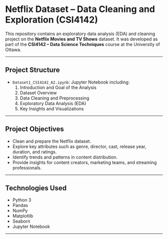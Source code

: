# Netflix Dataset – Data Cleaning and Exploration (CSI4142)

This repository contains an exploratory data analysis (EDA) and cleaning project on the **Netflix Movies and TV Shows** dataset. It was developed as part of the **CSI4142 – Data Science Techniques** course at the University of Ottawa.

---

## Project Structure

- `Dataset1_CSI4142_A2.ipynb`: Jupyter Notebook including:
  1. Introduction and Goal of the Analysis
  2. Dataset Overview
  3. Data Cleaning and Preprocessing
  4. Exploratory Data Analysis (EDA)
  5. Key Insights and Visualizations

---

## Project Objectives

- Clean and prepare the Netflix dataset.
- Explore key attributes such as genre, director, cast, release year, duration, and ratings.
- Identify trends and patterns in content distribution.
- Provide insights for content creators, marketing teams, and streaming professionals.

---

## Technologies Used

- Python 3
- Pandas
- NumPy
- Matplotlib
- Seaborn
- Jupyter Notebook

---


